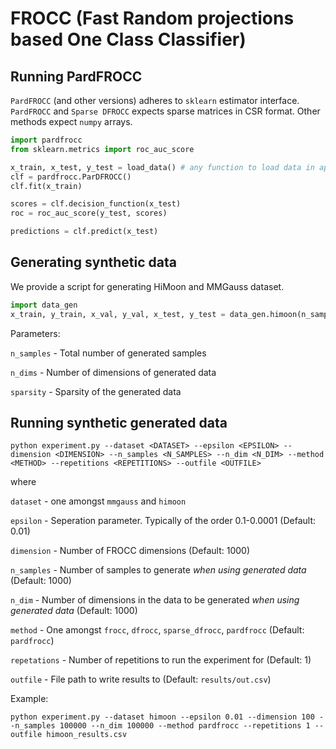 # FROCC (Fast Random projections based One Class Classifier)

## Running PardFROCC

`PardFROCC` (and other versions) adheres to `sklearn` estimator interface. `PardFROCC` and `Sparse DFROCC` expects sparse matrices in CSR format. Other methods expect `numpy` arrays.

```python
import pardfrocc
from sklearn.metrics import roc_auc_score

x_train, x_test, y_test = load_data() # any function to load data in appropriate format
clf = pardfrocc.ParDFROCC()
clf.fit(x_train)

scores = clf.decision_function(x_test)
roc = roc_auc_score(y_test, scores)

predictions = clf.predict(x_test)
```
## Generating synthetic data

We provide a script for generating HiMoon and MMGauss dataset.

```python
import data_gen
x_train, y_train, x_val, y_val, x_test, y_test = data_gen.himoon(n_samples=1000, n_dims=1000) #or data_gen.mmgauss()
```

Parameters:

`n_samples` - Total number of generated samples

`n_dims` - Number of dimensions of generated data

`sparsity` - Sparsity of the generated data

## Running synthetic generated data

 ```
 python experiment.py --dataset <DATASET> --epsilon <EPSILON> --dimension <DIMENSION> --n_samples <N_SAMPLES> --n_dim <N_DIM> --method <METHOD> --repetitions <REPETITIONS> --outfile <OUTFILE>
 ```

 where

 `dataset` - one amongst ``mmgauss`` and ``himoon``

 `epsilon` - Seperation parameter. Typically of the order 0.1-0.0001 (Default: 0.01)

 `dimension` - Number of FROCC dimensions (Default: 1000)

 `n_samples` - Number of samples to generate *when using generated data* (Default: 1000)

 `n_dim` - Number of dimensions in the data to be generated *when using generated data* (Default: 1000)

 `method` - One amongst `frocc`, `dfrocc`, `sparse_dfrocc`, `pardfrocc` (Default: `pardfrocc`)

 `repetations` - Number of repetitions to run the experiment for (Default: 1)

 `outfile` - File path to write results to (Default: `results/out.csv`)

 Example:
 ```
 python experiment.py --dataset himoon --epsilon 0.01 --dimension 100 --n_samples 100000 --n_dim 100000 --method pardfrocc --repetitions 1 --outfile himoon_results.csv
 ```
